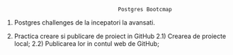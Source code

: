 										Postgres Bootcmap

1) Postgres challenges de la incepatori la avansati.

2) Practica creare si publicare de proiect in GitHub
	2.1) Crearea de proiecte local;
	2.2) Publicarea lor in contul web de GitHub;
